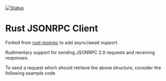 [![Status](https://travis-ci.org/hlb8122/async-jsonrpc-rs.png?branch=master)](https://travis-ci.org/hlb8122/async-jsonrpc-rs)

# Rust JSONRPC Client

Forked from [rust-jsonrpc](https://github.com/apoelstra/rust-jsonrpc) to add async/await support.

Rudimentary support for sending JSONRPC 2.0 requests and receiving responses.

To send a request which should retrieve the above structure, consider the following
example code
